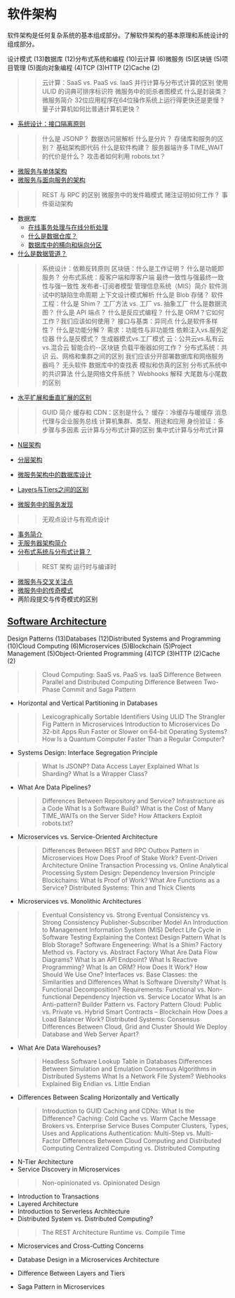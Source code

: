 # 软件架构

软件架构是任何复杂系统的基本组成部分。了解软件架构的基本原理和系统设计的组成部分。

设计模式 (13)数据库 (12)分布式系统和编程 (10)云计算 (6)微服务 (5)区块链 (5)项目管理 (5)面向对象编程 (4)TCP (3)HTTP (2)Cache (2)

>> 云计算：SaaS vs. PaaS vs. IaaS
>> 并行计算与分布式计算的区别
>> 使用 ULID 的词典可排序标识符
>> 微服务中的扼杀者图模式
>> 什么是封装类？
>> 微服务简介
>> 32位应用程序在64位操作系统上运行得更快还是更慢？
>> 量子计算机如何比普通计算机更快？

- [系统设计：接口隔离原则](systems-design-interface-segregation-principle_zh.md)

>> 什么是 JSONP？
>> 数据访问层解析
>> 什么是分片？
>> 存储库和服务的区别？
>> 基础架构即代码
>> 什么是软件构建？
>> 服务器端许多 TIME_WAIT 的代价是什么？
>> 攻击者如何利用 robots.txt？

- [微服务与单体架构](microservices-vs-monolithic-architectures_zh.md)
- [微服务与面向服务的架构](microservices-soa-differences_zh.md)

>> REST 与 RPC 的区别
>> 微服务中的发件箱模式
>> 赌注证明如何工作？
>> 事件驱动架构

- 数据库
  - [在线事务处理与在线分析处理](oltp-olap_zh.md)
  - [什么是数据仓库？](data-warehouses_zh.md)
  - [数据库中的横向和纵向分区](databases-horizontal-vertical-partitioning_zh.md)
- [什么是数据管道？](data-pipelines_zh.md)

>> 系统设计：依赖反转原则
>> 区块链：什么是工作证明？
>> 什么是功能即服务？
>> 分布式系统：瘦客户端和厚客户端
>> 最终一致性与强最终一致性与强一致性
>> 发布者-订阅者模型
>> 管理信息系统（MIS）简介
>> 软件测试中的缺陷生命周期
>> 上下文设计模式解析
>> 什么是 Blob 存储？
>> 软件工程：什么是 Shim？
>> 工厂方法 vs. 工厂 vs. 抽象工厂
>> 什么是数据流图？
>> 什么是 API 端点？
>> 什么是反应式编程？
>> 什么是 ORM？它如何工作？我们应该如何使用？
>> 接口与基类：异同点
>> 什么是软件多样性？
>> 什么是功能分解？
>> 需求：功能性与非功能性
>> 依赖注入vs.服务定位器
>> 什么是反模式？
>> 生成器模式vs.工厂模式
>> 云：公共云vs.私有云vs.混合云
>> 智能合约--区块链
>> 负载平衡器如何工作？
>> 分布式系统：共识
>> 云、网格和集群之间的区别
>> 我们应该分开部署数据库和网络服务器吗？
>> 无头软件
>> 数据库中的查找表
>> 模拟和仿真的区别
>> 分布式系统中的共识算法
>> 什么是网络文件系统？
>> Webhooks 解释
>> 大尾数与小尾数的区别

- [水平扩展和垂直扩展的区别](scaling-horizontally-vertically_zh.md)

>> GUID 简介
>> 缓存和 CDN：区别是什么？
>> 缓存：冷缓存与暖缓存
>> 消息代理与企业服务总线
>> 计算机集群、类型、用途和应用
>> 身份验证：多步骤与多因素
>> 云计算与分布式计算的区别
>> 集中式计算与分布式计算

- [N层架构](n-tier-architecture_zh.md)
- [分层架构](layered-architecture_zh.md)
- [微服务架构中的数据库设计](microservices-db-design_zh.md)
- [Layers与Tiers之间的区别](layers-vs-tiers_zh.md)

- [微服务中的服务发现](service-discovery-microservices_zh.md)

>> 无观点设计与有观点设计

- [事务简介](transactions-intro_zh.md)
- [无服务器架构简介](serverless-architecture_zh.md)
- [分布式系统与分布式计算？](distributed-system-vs-distributed-computing_zh.md)

>> REST 架构
>> 运行时与编译时

- [微服务与交叉关注点](microservices-cross-cutting-concerns_zh.md)
- [微服务中的传奇模式](saga-pattern-microservices_zh.md)
- 两阶段提交与传奇模式的区别

## [Software Architecture](https://www.baeldung.com/cs/category/software-architecture)

Design Patterns (13)Databases (12)Distributed Systems and Programming (10)Cloud Computing (6)Microservices (5)Blockchain (5)Project Management (5)Object-Oriented Programming (4)TCP (3)HTTP (2)Cache (2)

>> Cloud Computing: SaaS vs. PaaS vs. IaaS
>> Difference Between Parallel and Distributed Computing
>> Difference Between Two-Phase Commit and Saga Pattern

- Horizontal and Vertical Partitioning in Databases

>> Lexicographically Sortable Identifiers Using ULID
>> The Strangler Fig Pattern in Microservices
>> Introduction to Microservices
>> Do 32-bit Apps Run Faster or Slower on 64-bit Operating Systems?
>> How Is a Quantum Computer Faster Than a Regular Computer?

- Systems Design: Interface Segregation Principle

>> What Is JSONP?
>> Data Access Layer Explained
>> What Is Sharding?
>> What Is a Wrapper Class?

- What Are Data Pipelines?

>> Differences Between Repository and Service?
>> Infrastracture as a Code
>> What Is a Software Build?
>> What is the Cost of Many TIME_WAITs on the Server Side?
>> How Attackers Exploit robots.txt?

- Microservices vs. Service-Oriented Architecture

>> Differences Between REST and RPC
>> Outbox Pattern in Microservices
>> How Does Proof of Stake Work?
>> Event-Driven Architecture
>> Online Transaction Processing vs. Online Analytical Processing
>> System Design: Dependency Inversion Principle
>> Blockchains: What Is Proof of Work?
>> What Are Functions as a Service?
>> Distributed Systems: Thin and Thick Clients

- Microservices vs. Monolithic Architectures

>> Eventual Consistency vs. Strong Eventual Consistency vs. Strong Consistency
>> Publisher-Subscriber Model
>> An Introduction to Management Information System (MIS)
>> Defect Life Cycle in Software Testing
>> Explaining the Context Design Pattern
>> What Is Blob Storage?
>> Software Engeneering: What Is a Shim?
>> Factory Method vs. Factory vs. Abstract Factory
>> What Are Data Flow Diagrams?
>> What Is an API Endpoint?
>> What Is Reactive Programming?
>> What Is an ORM? How Does It Work? How Should We Use One?
>> Interfaces vs. Base Classes: the Similarities and Differences
>> What Is Software Diversity?
>> What Is Functional Decomposition?
>> Requirements: Functional vs. Non-functional
>> Dependency Injection vs. Service Locator
>> What Is an Anti-pattern?
>> Builder Pattern vs. Factory Pattern
>> Cloud: Public vs. Private vs. Hybrid
>> Smart Contracts – Blockchain
>> How Does a Load Balancer Work?
>> Distributed Systems: Consensus
>> Differences Between Cloud, Grid and Cluster
>> Should We Deploy Database and Web Server Apart?

- What Are Data Warehouses?

>> Headless Software
>> Lookup Table in Databases
>> Differences Between Simulation and Emulation
>> Consensus Algorithms in Distributed Systems
>> What Is a Network File System?
>> Webhooks Explained
>> Big Endian vs. Little Endian

- Differences Between Scaling Horizontally and Vertically

>> Introduction to GUID
>> Caching and CDNs: What Is the Difference?
>> Caching: Cold Cache vs. Warm Cache
>> Message Brokers vs. Enterprise Service Buses
>> Computer Clusters, Types, Uses and Applications
>> Authentication: Multi-Step vs. Multi-Factor
>> Differences Between Cloud Computing and Distributed Computing
>> Centralized Computing vs. Distributed Computing

- N-Tier Architecture
- Service Discovery in Microservices

>> Non-opinionated vs. Opinionated Design

- Introduction to Transactions
- Layered Architecture
- Introduction to Serverless Architecture
- Distributed System vs. Distributed Computing?

>> The REST Architecture
>> Runtime vs. Compile Time

- Microservices and Cross-Cutting Concerns

- Database Design in a Microservices Architecture
- Difference Between Layers and Tiers
- Saga Pattern in Microservices
